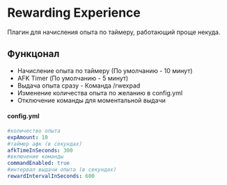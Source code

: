 # Rewarding Experience
Плагин для начисления опыта по таймеру, работающий проще некуда.

## Функцонал
- Начисление опыта по таймеру (По умолчанию - 10 минут)
- AFK Timer (По умолчанию - 5 минут)
- Выдача опыта сразу - Команда /rwexpad
- Изменение количества опыта по желанию в config.yml
- Отключение команды для моментальной выдачи


#### config.yml
```yml
#количество опыта
expAmount: 10
#таймер афк (в секундах)
afkTimeInSeconds: 300
#включение команды
commandEnabled: true
#интервал выдачи опыта (в секундах)
rewardIntervalInSeconds: 600
```
